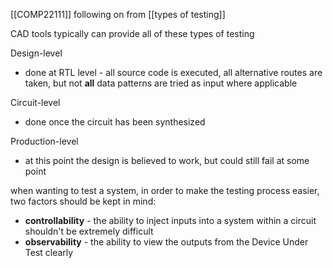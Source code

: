 [[COMP22111]]
following on from [[types of testing]]

CAD tools typically can provide all of these types of testing

Design-level
- done at RTL level - all source code is executed, all alternative routes are taken, but not **all** data patterns are tried as input where applicable

Circuit-level
- done once the circuit has been synthesized

Production-level
- at this point the design is believed to work, but could still fail at some point

when wanting to test a system, in order to make the testing process easier, two factors should be kept in mind:
- **controllability** - the ability to inject inputs into a system within a circuit shouldn't be extremely difficult
- **observability** - the ability to view the outputs from the Device Under Test clearly 
